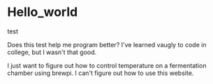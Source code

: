 # Hello_world
test


Does this test help me program better?
I've learned vaugly to code in college, but I wasn't that good.  

I just want to figure out how to control temperature on a fermentation chamber using brewpi.  I can't figure out how to use this website.
